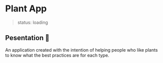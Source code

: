 # Plant App

 >status: loading

## Pesentation :herb:

An application created with the intention of helping people who like plants to know what the best practices are for each type.



